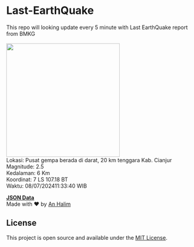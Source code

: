 # Last-EarthQuake
This repo will looking update every 5 minute with Last EarthQuake report from BMKG
<br>
<br>
<img src="https://static.bmkg.go.id/20240708113340.mmi.jpg" width="300"/>
<br>
Lokasi: Pusat gempa berada di darat, 20 km tenggara Kab. Cianjur <br>
Magnitude: 2.5 <br>
Kedalaman: 6 Km <br>
Koordinat: 7 LS 107.18 BT <br>
Waktu: 08/07/202411:33:40 WIB <br>

<a href="./data/data.json">**JSON Data**</a>
<br>
Made with ❤️ by <a href="https://github.com/an-halim">An Halim</a>
## License

This project is open source and available under the [MIT License](LICENSE).
